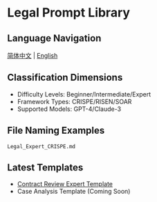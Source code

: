 # Legal Prompt Library

## Language Navigation
[简体中文](README.md) | [English](README.en.md)

## Classification Dimensions
- Difficulty Levels: Beginner/Intermediate/Expert
- Framework Types: CRISPE/RISEN/SOAR
- Supported Models: GPT-4/Claude-3

## File Naming Examples
`Legal_Expert_CRISPE.md`

## Latest Templates
- [Contract Review Expert Template](Legal_Expert_SOAR.md)
- Case Analysis Template (Coming Soon)